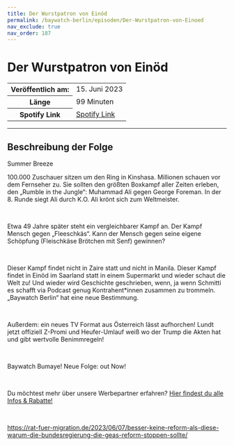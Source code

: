 ```yaml
---
title: Der Wurstpatron von Einöd
permalink: /baywatch-berlin/episoden/Der-Wurstpatron-von-Einoed
nav_exclude: true
nav_order: 187
---
```


# Der Wurstpatron von Einöd
<table class="resp-table dcf-table dcf-table-responsive dcf-table-bordered dcf-table-striped dcf-w-100%">
                    <tbody>
                        <tr>
                            <th scope="row">Veröffentlich am:</th>
                            <td data-label="Veröffentlich am:">15. Juni 2023</td>
                        </tr>
                        <tr>
                            <th scope="row">Länge </th>
                            <td data-label="Länge ">99 Minuten</td>
                        </tr><tr>
                                <th scope="row">Spotify Link</th>
                                <td data-label="Spotify Link"><a href="https://open.spotify.com/episode/5FDhy8aPFyjswzqAS1Find">Spotify Link</a></td>
                            </tr></tbody>
                </table>

***

## Beschreibung der Folge

<div>
Summer Breeze<br/><p>100.000 Zuschauer sitzen um den Ring in Kinshasa. Millionen schauen vor dem Fernseher zu. Sie sollten den größten Boxkampf aller Zeiten erleben, den „Rumble in the Jungle“: Muhammad Ali gegen George Foreman. In der 8. Runde siegt Ali durch K.O. Ali krönt sich zum Weltmeister.</p><br/><p>Etwa 49 Jahre später steht ein vergleichbarer Kampf an. Der Kampf Mensch gegen „Fleeschkäs“. Kann der Mensch gegen seine eigene Schöpfung (Fleischkäse Brötchen mit Senf) gewinnen?</p><br/><p>Dieser Kampf findet nicht in Zaire statt und nicht in Manila. Dieser Kampf findet in Einöd im Saarland statt in einem Supermarkt und wieder schaut die Welt zu! Und wieder wird Geschichte geschrieben, wenn, ja wenn Schmitti es schafft via Podcast genug Kontrahent*innen zusammen zu trommeln. „Baywatch Berlin“ hat eine neue Bestimmung.</p><br/><p>Außerdem: ein neues TV Format aus Österreich lässt aufhorchen! Lundt jetzt offiziell Z-Promi und Heufer-Umlauf weiß wo der Trump die Akten hat und gibt wertvolle Benimmregeln!</p><br/><p>Baywatch Bumaye! Neue Folge: out Now!</p><br/><p>Du möchtest mehr über unsere Werbepartner erfahren? <a href="https://linktr.ee/BaywatchBerlin" rel="nofollow">Hier findest du alle Infos &amp; Rabatte!</a></p><br/><p><a href="https://rat-fuer-migration.de/2023/06/07/besser-keine-reform-als-diese-warum-die-bundesregierung-die-geas-reform-stoppen-sollte/" rel="nofollow">https://rat-fuer-migration.de/2023/06/07/besser-keine-reform-als-diese-warum-die-bundesregierung-die-geas-reform-stoppen-sollte/</a></p>  
</div>

